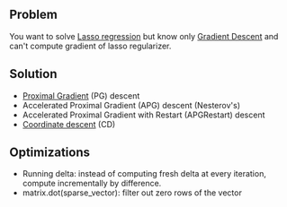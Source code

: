 ## Problem

You want to solve [Lasso regression][1] but know only [Gradient Descent][2] and can't compute gradient of lasso regularizer.

## Solution

* [Proximal Gradient][3] (PG) descent
* Accelerated Proximal Gradient (APG) descent (Nesterov's)
* Accelerated Proximal Gradient with Restart (APGRestart) descent
* [Coordinate descent][4] (CD)

## Optimizations

* Running delta: instead of computing fresh delta at every iteration, compute incrementally by difference.
* matrix.dot(sparse_vector): filter out zero rows of the vector

[1]: https://scikit-learn.org/stable/modules/generated/sklearn.linear_model.Lasso.html
[2]: https://en.wikipedia.org/wiki/Gradient_descent
[3]: https://en.wikipedia.org/wiki/Proximal_gradient_methods_for_learning#Lasso_regularization
[4]: https://en.wikipedia.org/wiki/Coordinate_descent
